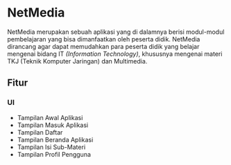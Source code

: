 # NetMedia

NetMedia merupakan sebuah aplikasi yang di dalamnya berisi modul-modul pembelajaran yang bisa dimanfaatkan oleh peserta didik. NetMedia dirancang agar dapat memudahkan para peserta didik yang belajar mengenai bidang IT _(Information Technology)_, khususnya mengenai materi TKJ (Teknik Komputer Jaringan) dan Multimedia.

## Fitur

### UI
- Tampilan Awal Aplikasi
- Tampilan Masuk Aplikasi
- Tampilan Daftar
- Tampilan Beranda Aplikasi
- Tampilan Isi Sub-Materi
- Tampilan Profil Pengguna
